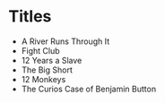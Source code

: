 # Titles

* A River Runs Through It
* Fight Club
* 12 Years a Slave
* The Big Short
* 12 Monkeys
* The Curios Case of Benjamin Button

